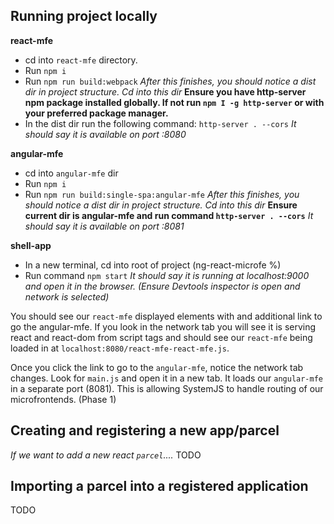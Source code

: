 ## Running project locally
**react-mfe**
- cd into `react-mfe` directory.
- Run `npm i`
- Run `npm run build:webpack`
*After this finishes, you should notice a dist dir in project structure. Cd into this dir*
**Ensure you have http-server npm package installed globally. If not run `npm I -g http-server` or with your preferred package manager.**
- In the dist dir run the following command: `http-server . --cors`
*It should say it is available on port :8080*

**angular-mfe**
- cd into `angular-mfe` dir
- Run `npm i`
- Run `npm run build:single-spa:angular-mfe`
*After this finishes, you should notice a dist dir in project structure. Cd into this dir*
**Ensure current dir is angular-mfe and run command `http-server . --cors`**
*It should say it is available on port :8081*

**shell-app**
- In a new terminal, cd into root of project (ng-react-microfe %)
- Run command `npm start`
*It should say it is running at localhost:9000 and open it in the browser. (Ensure Devtools inspector is open and network is selected)*

You should see our `react-mfe` displayed elements with and additional link to go the angular-mfe. If you look in the network tab you will see it is serving react and react-dom from script tags and
should see our `react-mfe` being loaded in at `localhost:8080/react-mfe-react-mfe.js`.

Once you click the link to go to the `angular-mfe`, notice the network tab changes. Look for `main.js` and open it in a new tab. It loads our `angular-mfe` in a separate port (8081). 
This is allowing SystemJS to handle routing of our microfrontends. (Phase 1)

## Creating and registering a new app/parcel
*If we want to add a new react `parcel`....*
TODO
## Importing a parcel into a registered application
TODO